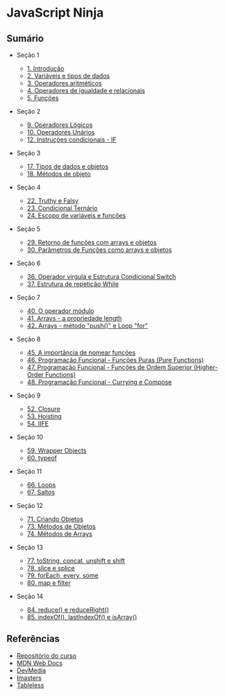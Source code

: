# JavaScript Ninja

## Sumário

- Seção 1

  - [1. Introdução](./secao_01/01-introducao.md)
  - [2. Variáveis e tipos de dados](./secao_01/02-variaveis-e-tipos-de-dados.html)
  - [3. Operadores aritméticos](./secao_01/03-operadores-aritmeticos.html)
  - [4. Operadores de igualdade e relacionais](./secao_01/04-operadores-de-igualdade-e-relacionais.html)
  - [5. Funções](./secao_01/05-funcoes.html)

- Seção 2

  - [9. Operadores Lógicos](./secao_02/09-operadores-logicos.html)
  - [10. Operadores Unários](./secao_02/10-operadores-unarios.html)
  - [12. Instruções condicionais - IF](./secao_02/12-instrucoes-condicionais-IF.html)

- Seção 3

  - [17. Tipos de dados e objetos](./secao_03/09-operadores-logicos.html)
  - [18. Métodos de objeto](./secao_03/18-metodos-de-objetos.html)

- Seção 4

  - [22. Truthy e Falsy](./secao_04/22-truthy-e-falsy.html)
  - [23. Condicional Ternário](./secao_04/23-condicional-ternario.html)
  - [24. Escopo de variáveis e funções](./secao_04/24-escopo-de-funcao.html)

- Seção 5

  - [29. Retorno de funções com arrays e objetos](./secao_05/29-retornando-objetos-e-arrays.html)
  - [30. Parâmetros de Funções como arrays e objetos](./secao_05/30-parametros-de-funcoes.html)

- Seção 6

  - [36. Operador virgula e Estrutura Condicional Switch](./secao_06/36-operador-virgula-e-switch.html)
  - [37. Estrutura de repetição While](./secao_06/37-estrutura-de-repeticao-while.html)

- Seção 7

  - [40. O operador módulo](./secao_07/40-operador-modulo.html)
  - [41. Arrays - a propriedade length](./secao_07/41-array-length.html)
  - [42. Arrays - método "push()" e Loop "for"](./secao_07/42-array-push-e-loop-for.html)

- Seção 8

  - [45. A importância de nomear funções](./secao_08/45-por-que-nomear-funcoes.html)
  - [46. Programação Funcional - Funções Puras \(Pure Functions\)](./secao_08/46-pf-pure-functions.html)
  - [47. Programação Funcional - Funções de Ordem Superior (Higher-Order Functions)](./secao_08/47-pf-higher-order-functions.html)
  - [48. Programação Funcional - Currying e Compose](./secao_08/48-pf-currying-compose.html)

- Seção 9

  - [52. Closure](./secao_09/52-closure.html)
  - [53. Hoisting](./secao_09/53-hoisting.html)
  - [54. IIFE](./secao_09/54-IIFE.html)

- Seção 10

  - [59. Wrapper Objects](./secao_10/59-wrapper-objects.html)
  - [60. typeof](./secao_10/60-typeof.html)

- Seção 11

  - [66. Loops](./secao_11/66-loops.html)
  - [67. Saltos](./secao_11/67-saltos.html)

- Seção 12

  - [71. Criando Objetos](./secao_12/71-criando-objetos.html)
  - [73. Métodos de Objetos](./secao_12/73-metodos-de-objetos.html)
  - [74. Métodos de Arrays](./secao_12/74-metodos-de-arrays.html)

- Seção 13

  - [77. toString, concat, unshift e shift](./secao_13/77-arrays-toString-concat-unshift-shift.html)
  - [78. slice e splice](./secao_13/78-slice-splice.html)
  - [79. forEach, every, some](./secao_13/79-forEach-every-some.html)
  - [80. map e filter](./secao_13/80-map-filter.html)

- Seção 14

  - [84. reduce() e reduceRight()](./secao_14/84-reduce-reduceRight.html)
  - [85. indexOf(), lastIndexOf() e isArray()](./secao_14/85-indexOf-lastIndexOf-isArray.html)


## Referências

- [Repositório do curso](https://github.com/da2k/curso-javascript-ninja)
- [MDN Web Docs](https://developer.mozilla.org/pt-BR/)
- [DevMedia](https://www.devmedia.com.br/)
- [Imasters](https://imasters.com.br/)
- [Tableless](https://tableless.com.br/)
